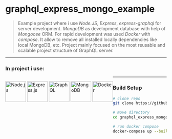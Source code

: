 # graphql_express_mongo_example

> Example project where i use _Node.JS_, _Express_, _express-graphql_ for server development. _MongoDB_ as development database with help of _Mongoose_ ORM. For rapid development was used _Docker_ with _compose_. It allow to remove all installed locally dependencies like local MongoDB, etc.
> Project mainly focused on the most reusable and scalable project structure of GraphQL server.

---

### In project i use:

<p style="float: left">
<img src="https://cdn.iconscout.com/icon/free/png-256/node-js-1174925.png" alt="Node.js" width="64" style="display: inline">
<img src="https://encrypted-tbn0.gstatic.com/images?q=tbn%3AANd9GcTHuh-8BFfWdwCgDF5a5vKQgAtsIf-bV435lA&usqp=CAU" alt="Express.js" width="64" style="display: inline">
<img src="https://www.datastax.com/sites/default/files/inline-images/graphql-logo_1.png" alt="GraphQL" width="64" style="display: inline">
<img src="https://mongodb-js.github.io/leaf/mongodb-leaf_256x256.png" alt="MongoDB" width="64" style="display: inline">
<img src="https://cdn.iconscout.com/icon/free/png-256/docker-226091.png" alt="Docker" width="64" style="display: inline">
</p>

---

### Build Setup

```bash
# clone repo
git clone https://github.com/sebastianluszczek/graphql_express_mongo_example.git

# move directory
cd graphql_express_mongo_example

# run docker compose
docker-compose up --build #--build only for first time run
```
